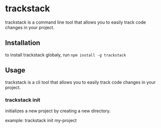 # trackstack
trackstack is a command line tool that allows you to easily track code changes in your project.

## Installation
to install trackstack globaly, run `npm install -g trackstack`

## Usage

trackstack is a cli tool that allows you to easily track code changes in your project.

### trackstack init
initializes a new project by creating a new directory.

example:
trackstack init my-project
